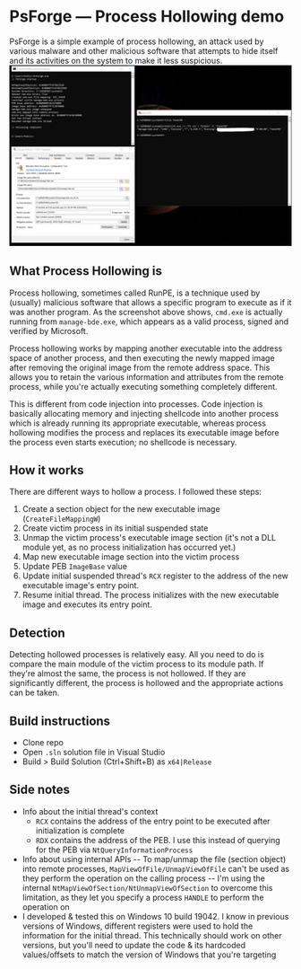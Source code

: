 ﻿# PsForge — Process Hollowing demo
PsForge is a simple example of process hollowing, an attack used by various malware and other malicious software that attempts to hide itself and its activities on the system to make it less suspicious.
![](example.png)

## What Process Hollowing is
Process hollowing, sometimes called RunPE, is a technique used by (usually) malicious software that allows a specific program to execute as if it was another program. As the screenshot above shows, `cmd.exe` is actually running from `manage-bde.exe`, which appears as a valid process, signed and verified by Microsoft.

Process hollowing works by mapping another executable into the address space of another process, and then executing the newly mapped image after removing the original image from the remote address space. This allows you to retain the various information and attributes from the remote process, while you're actually executing something completely different.

This is different from code injection into processes. Code injection is basically allocating memory and injecting shellcode into another process which is already running its appropriate executable, whereas process hollowing modifies the process and replaces its executable image before the process even starts execution; no shellcode is necessary.

## How it works
There are different ways to hollow a process. I followed these steps:
1. Create a section object for the new executable image (`CreateFileMappingW`)
2. Create victim process in its initial suspended state
3. Unmap the victim process's executable image section (it's not a DLL module yet, as no process initialization has occurred yet.)
4. Map new executable image section into the victim process
5. Update PEB `ImageBase` value
6. Update initial suspended thread's `RCX` register to the address of the new executable image's entry point.
7. Resume initial thread. The process initializes with the new executable image and executes its entry point.

## Detection
Detecting hollowed processes is relatively easy. All you need to do is compare the main module of the victim process to its module path. If they're almost the same, the process is not hollowed. If they are significantly different, the process is hollowed and the appropriate actions can be taken.

## Build instructions
- Clone repo
- Open `.sln` solution file in Visual Studio
- Build > Build Solution (Ctrl+Shift+B) as `x64|Release`

## Side notes
- Info about the initial thread's context
  - `RCX` contains the address of the entry point to be executed after initialization is complete
  - `RDX` contains the address of the PEB. I use this instead of querying for the PEB via `NtQueryInformationProcess`
- Info about using internal APIs
-- To map/unmap the file (section object) into remote processes, `MapViewOfFile/UnmapViewOfFile` can't be used as they perform the operation on the calling process
-- I'm using the internal `NtMapViewOfSection/NtUnmapViewOfSection` to overcome this limitation, as they let you specify a process `HANDLE` to perform the operation on
- I developed & tested this on Windows 10 build 19042. I know in previous versions of Windows, different registers were used to hold the information for the initial thread. This technically should work on other versions, but you'll need to update the code & its hardcoded values/offsets to match the version of Windows that you're targeting
